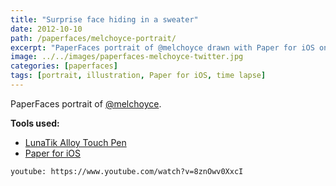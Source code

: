 ```yaml
---
title: "Surprise face hiding in a sweater"
date: 2012-10-10
path: /paperfaces/melchoyce-portrait/
excerpt: "PaperFaces portrait of @melchoyce drawn with Paper for iOS on an iPad."
image: ../../images/paperfaces-melchoyce-twitter.jpg
categories: [paperfaces]
tags: [portrait, illustration, Paper for iOS, time lapse]
---
```


PaperFaces portrait of [@melchoyce](https://twitter.com/melchoyce).

**Tools used:**

- [LunaTik Alloy Touch Pen](https://www.amazon.com/gp/product/B00821TR7G/ref=as_li_ss_tl?ie=UTF8&tag=mademist-20&linkCode=as2&camp=1789&creative=390957&creativeASIN=B00821TR7G)
- [Paper for iOS](https://paper.bywetransfer.com/)

`youtube: https://www.youtube.com/watch?v=8znOwv0XxcI`
